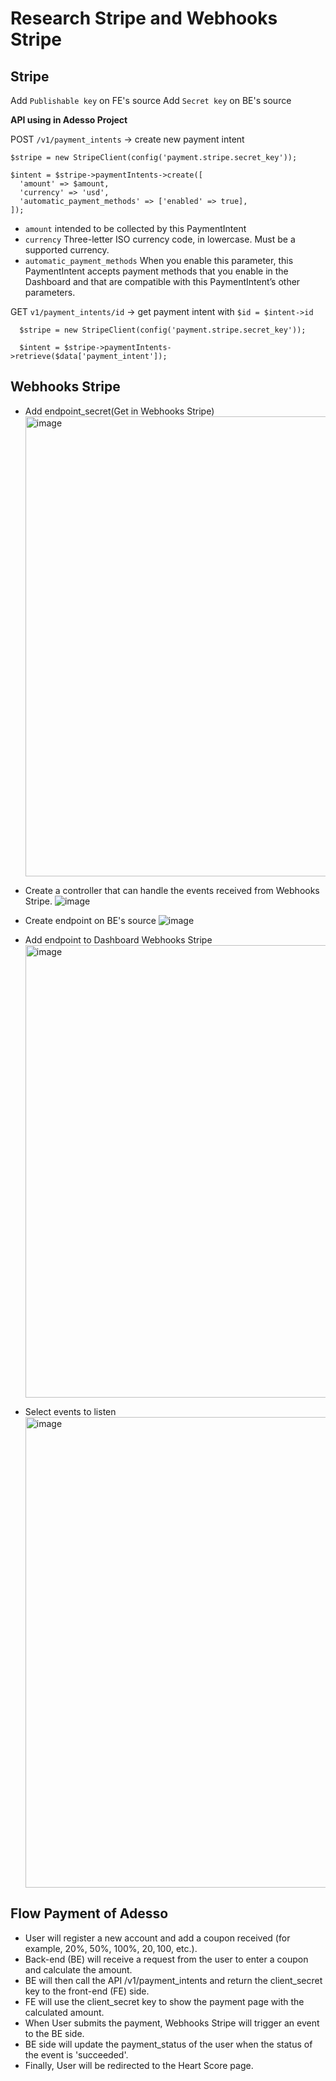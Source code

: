 # Research Stripe and Webhooks Stripe

## Stripe
  Add `Publishable key` on FE's source
  Add `Secret key` on BE's source
  
**API using in Adesso Project**
   
   POST `/v1/payment_intents` -> create new payment intent
  ```
  $stripe = new StripeClient(config('payment.stripe.secret_key'));
  
  $intent = $stripe->paymentIntents->create([
    'amount' => $amount,
    'currency' => 'usd',
    'automatic_payment_methods' => ['enabled' => true],
  ]);
  ```

  - `amount` intended to be collected by this PaymentIntent
  - `currency` Three-letter ISO currency code, in lowercase. Must be a supported currency.
  - `automatic_payment_methods` When you enable this parameter, this PaymentIntent accepts payment methods that you enable in the Dashboard and that are compatible with this PaymentIntent’s other parameters.

  GET `v1/payment_intents/id` -> get payment intent with `$id = $intent->id`

```
  $stripe = new StripeClient(config('payment.stripe.secret_key'));

  $intent = $stripe->paymentIntents->retrieve($data['payment_intent']);
```
## Webhooks Stripe
  - Add endpoint_secret(Get in Webhooks Stripe)
    <img width="736" alt="image" src="https://github.com/tmthien/Report-Laravel/assets/93562815/2ea932da-9a06-464e-92ed-a3bc4b0b6561">

  - Create a controller that can handle the events received from Webhooks Stripe.
    ![image](https://github.com/tmthien/Report-Laravel/assets/93562815/8fae4c79-8c7f-4fca-ac70-1489b4eedc4f)

  - Create endpoint on BE's source
    ![image](https://github.com/tmthien/Report-Laravel/assets/93562815/cdb69de7-70fd-4242-afba-3e55c8b625fb)

  - Add endpoint to Dashboard Webhooks Stripe
    <img width="724" alt="image" src="https://github.com/tmthien/Report-Laravel/assets/93562815/8b25e146-43a1-42cf-a041-eea122d9032c">

  - Select events to listen
    <img width="753" alt="image" src="https://github.com/tmthien/Report-Laravel/assets/93562815/5bf7e5df-b3c3-493d-8a71-739191e48200">

## Flow Payment of Adesso
  - User will register a new account and add a coupon received (for example, 20%, 50%, 100%, 20$, 100$, etc.).
  - Back-end (BE) will receive a request from the user to enter a coupon and calculate the amount.
  - BE will then call the API /v1/payment_intents and return the client_secret key to the front-end (FE) side.
  - FE will use the client_secret key to show the payment page with the calculated amount.
  - When User submits the payment, Webhooks Stripe will trigger an event to the BE side.
  - BE side will update the payment_status of the user when the status of the event is 'succeeded'.
  - Finally, User will be redirected to the Heart Score page.
